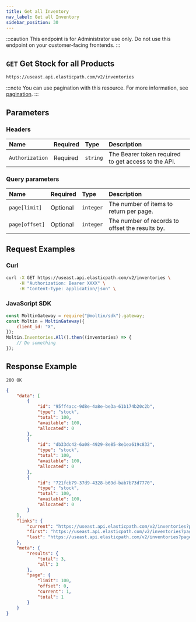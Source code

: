 ```yaml
---
title: Get all Inventory
nav_label: Get all Inventory
sidebar_position: 30
---
```


:::caution
This endpoint is for Administrator use only. Do not use this endpoint on your customer-facing frontends.
:::

## `GET` Get Stock for all Products

```http
https://useast.api.elasticpath.com/v2/inventories
```

:::note
You can use pagination with this resource. For more information, see [pagination](/docs/commerce-cloud/api-overview/pagination).
:::

## Parameters

### Headers

| Name            | Required | Type     | Description                                         |
|:----------------|:---------|:---------|:----------------------------------------------------|
| `Authorization` | Required | `string` | The Bearer token required to get access to the API. |

### Query parameters

| Name           | Required | Type      | Description                                     |
|:---------------|:---------|:----------|:------------------------------------------------|
| `page[limit]`  | Optional | `integer` | The number of items to return per page.         |
| `page[offset]` | Optional | `integer` | The number of records to offset the results by. |

## Request Examples

### Curl

```bash
curl -X GET https://useast.api.elasticpath.com/v2/inventories \
     -H "Authorization: Bearer XXXX" \
     -H "Content-Type: application/json" \
```

### JavaScript SDK

```javascript
const MoltinGateway = require("@moltin/sdk").gateway;
const Moltin = MoltinGateway({
    client_id: "X",
});
Moltin.Inventories.All().then((inventories) => {
    // Do something
});
```

## Response Example

`200 OK`

```json
{
    "data": [
        {
            "id": "95ff4acc-9d8e-4a8e-be3a-61b174b20c2b",
            "type": "stock",
            "total": 100,
            "available": 100,
            "allocated": 0
        },
        {
            "id": "db33dc42-6a08-4929-8e85-8e1ea619c832",
            "type": "stock",
            "total": 100,
            "available": 100,
            "allocated": 0
        },
        {
            "id": "721fcb79-37d9-4328-b69d-bab7b73d7770",
            "type": "stock",
            "total": 100,
            "available": 100,
            "allocated": 0
        }
    ],
    "links": {
        "current": "https://useast.api.elasticpath.com/v2/inventories?page[offset]=0&page[limit]=50",
        "first": "https://useast.api.elasticpath.com/v2/inventories?page[offset]=0&page[limit]=50",
        "last": "https://useast.api.elasticpath.com/v2/inventories?page[offset]=0&page[limit]=50"
    },
    "meta": {
        "results": {
            "total": 3,
            "all": 3
        },
        "page": {
            "limit": 100,
            "offset": 0,
            "current": 1,
            "total": 1
        }
    }
}
```
